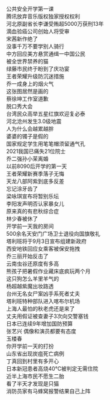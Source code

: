 公共安全开学第一课  
腾讯放弃音乐版权独家授权权利  
河北原副省长李谦受贿超5000万获刑13年  
滴血验癌公司创始人将受审  
宋茜新作绝了  
没事千万不要学别人骑行  
中方回应美方悬赏通缉一中国公民  
被全世界禁养的猫  
绿藤市民终于盼到了庆功宴  
王者荣耀升级防沉迷措施  
乔一成身上的烟火气  
这张图居然是画的  
蔡徐坤工作室道歉  
脱口秀大会  
台湾民众高举五星红旗欢迎复必泰  
河北沧州发生3.0级地震  
人为什么会越累越胖  
婆婆的镯子是假的  
国家规定学生用笔笔帽须留通气孔  
2021我国已痛失21位院士  
乔二强孙小茉离婚  
以前8090后开学的第一天  
王者荣耀新赛季落子无悔  
天龙八部阿紫到底多反差  
忘记涂牙齿了  
梁咏琪宣布将暂别乐坛  
李阳发声明否认家暴女儿  
原来真的有悲秋综合症  
林少春被休了  
开学前一天我的房间  
500余名天安门广场卫士退役向国旗敬礼  
塔利班将于9月3日宣布组建新政府  
西安地铁回应女乘客被保安拖拽  
乔三丽开始反击了  
云南虫谷还原度有多高  
熊孩子把暑假作业藏床底疯玩两个月  
这只狗怎么羊里羊气的  
杨超越紫魔出妆路透  
台州无名女尸案凶手系死者丈夫  
塔利班特种部队进入喀布尔机场  
上海人最怕的秋老虎还是来了  
丈夫用假证被查妻子3次向交警塞钱  
日本已连续9年增加国防预算  
张艺兴 偶像和演员都要有态度  
玉楼春  
你开学前一天的打扮  
山东省出现炭疽死亡病例  
丁真回到村里有多开心  
日本新冠患者高烧40℃被判定无需住院  
近半上海市民不愿生二胎  
看了半天才发现是只猫  
消防员家有马蜂窝报警结果自己上阵  
